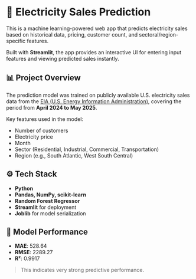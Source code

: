 # 🔌 Electricity Sales Prediction

This is a machine learning-powered web app that predicts electricity sales based on historical data, pricing, customer count, and sectoral/region-specific features.

Built with **Streamlit**, the app provides an interactive UI for entering input features and viewing predicted sales instantly.

## 📊 Project Overview

The prediction model was trained on publicly available U.S. electricity sales data from the [EIA (U.S. Energy Information Administration)](https://www.eia.gov/), covering the period from **April 2024 to May 2025**.

Key features used in the model:
- Number of customers
- Electricity price
- Month
- Sector (Residential, Industrial, Commercial, Transportation)
- Region (e.g., South Atlantic, West South Central)

## ⚙️ Tech Stack

- **Python**
- **Pandas, NumPy, scikit-learn**
- **Random Forest Regressor**
- **Streamlit** for deployment
- **Joblib** for model serialization

## 🔮 Model Performance

- **MAE**: 528.64
- **RMSE**: 2289.27
- **R²**: 0.9917  
> This indicates very strong predictive performance.





